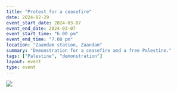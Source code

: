```yaml
---
title: "Protest for a ceasefire"
date: 2024-02-29
event_start_date: 2024-03-07
event_end_date: 2024-03-07
event_start_time: "6.00 pm"
event_end_time: "7.00 pm"
location: "Zaandam station, Zaandam"
summary: "Demonstration for a ceasefire and a free Palestine."
tags: ["Palestine", "demonstration"]
layout: event
type: event
---
```


![](/img/...)